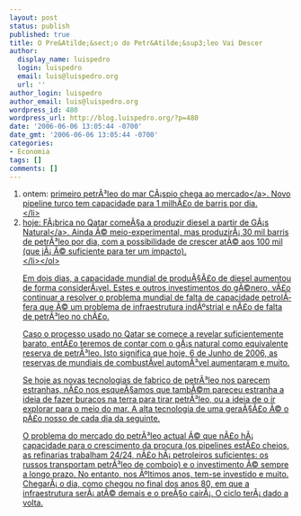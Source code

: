 ```yaml
---
layout: post
status: publish
published: true
title: O Pre&Atilde;&sect;o do Petr&Atilde;&sup3;leo Vai Descer
author:
  display_name: luispedro
  login: luispedro
  email: luis@luispedro.org
  url: ''
author_login: luispedro
author_email: luis@luispedro.org
wordpress_id: 480
wordpress_url: http://blog.luispedro.org/?p=480
date: '2006-06-06 13:05:44 -0700'
date_gmt: '2006-06-06 13:05:44 -0700'
categories:
- Economia
tags: []
comments: []
---
```

<ol>
<li>ontem: <a href="http:&#47;&#47;news.monstersandcritics.com&#47;business&#47;article_1169818.php&#47;Caspian_crude_loads_onto_tanker_in_Turkey">primeiro petr&Atilde;&sup3;leo do mar C&Atilde;&iexcl;spio chega ao mercado<&#47;a>. Novo pipeline turco tem capacidade para 1 milh&Atilde;&pound;o de barris por dia.<br />
<&#47;li>
<li>hoje: <a href="http:&#47;&#47;business.iafrica.com&#47;company&#47;499760.htm">F&Atilde;&iexcl;brica no Qatar come&Atilde;&sect;a a produzir diesel a partir de G&Atilde;&iexcl;s Natural<&#47;a>. Ainda &Atilde;&copy; meio-experimental, mas produzir&Atilde;&iexcl; 30 mil barris de petr&Atilde;&sup3;leo por dia, com a possibilidade de crescer at&Atilde;&copy; aos 100 mil (que j&Atilde;&iexcl; &Atilde;&copy; suficiente para ter um impacto).<br />
<&#47;li><&#47;ol></p>
<p>Em dois dias, a capacidade mundial de produ&Atilde;&sect;&Atilde;&pound;o de diesel aumentou de forma consider&Atilde;&iexcl;vel. Estes e outros investimentos do g&Atilde;&copy;nero, v&Atilde;&pound;o continuar a resolver o problema mundial de falta de capacidade petrol&Atilde;&shy;fera que &Atilde;&copy; um problema de infraestrutura ind&Atilde;&ordm;strial e n&Atilde;&pound;o de falta de petr&Atilde;&sup3;leo no ch&Atilde;&pound;o.</p>
<p>Caso o processo usado no Qatar se comece a revelar suficientemente barato, ent&Atilde;&pound;o teremos de contar com o g&Atilde;&iexcl;s natural como equivalente reserva de petr&Atilde;&sup3;leo. Isto significa que hoje, 6 de Junho de 2006, as reservas de mundiais de combust&Atilde;&shy;vel autom&Atilde;&sup3;vel aumentaram e muito.</p>
<p>Se hoje as novas tecnologias de fabrico de petr&Atilde;&sup3;leo nos parecem estranhas, n&Atilde;&pound;o nos esque&Atilde;&sect;amos que tamb&Atilde;&copy;m pareceu estranha a ideia de fazer buracos na terra para tirar petr&Atilde;&sup3;leo, ou a ideia de o ir explorar para o meio do mar. A alta tecnologia de uma gera&Atilde;&sect;&Atilde;&pound;o &Atilde;&copy; o p&Atilde;&pound;o nosso de cada dia da seguinte.</p>
<p>O problema do mercado do petr&Atilde;&sup3;leo actual &Atilde;&copy; que n&Atilde;&pound;o h&Atilde;&iexcl; capacidade para o crescimento da procura (os pipelines est&Atilde;&pound;o cheios, as refinarias trabalham 24&#47;24, n&Atilde;&pound;o h&Atilde;&iexcl; petroleiros suficientes: os russos transportam petr&Atilde;&sup3;leo de comboio) e o investimento &Atilde;&copy; sempre a longo prazo. No entanto, nos &Atilde;&ordm;ltimos anos, tem-se investido e muito. Chegar&Atilde;&iexcl; o dia, como chegou no final dos anos 80, em que a infraestrutura ser&Atilde;&iexcl; at&Atilde;&copy; demais e o pre&Atilde;&sect;o cair&Atilde;&iexcl;. O ciclo ter&Atilde;&iexcl; dado a volta.</p>
